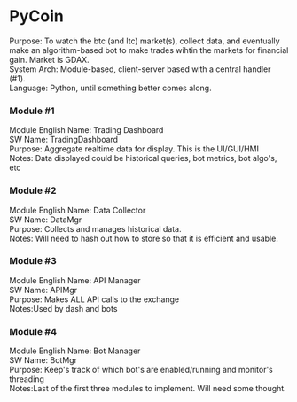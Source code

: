 # PyCoin
Purpose: To watch the btc (and ltc) market(s), collect data, and eventually make an algorithm-based bot to make trades wihtin the markets for financial gain. Market is GDAX.  
System Arch: Module-based, client-server based with a central handler (#1).  
Language: Python, until something better comes along. 

### Module #1
Module English Name: Trading Dashboard  
SW Name: TradingDashboard  
Purpose: Aggregate realtime data for display. This is the UI/GUI/HMI  
Notes: Data displayed could be historical queries, bot metrics, bot algo's, etc  

### Module #2
Module English Name: Data Collector  
SW Name: DataMgr  
Purpose: Collects and manages historical data.  
Notes: Will need to hash out how to store so that it is efficient and usable.

### Module #3
Module English Name: API Manager  
SW Name: APIMgr  
Purpose: Makes ALL API calls to the exchange  
Notes:Used by dash and bots

### Module #4
Module English Name: Bot Manager  
SW Name: BotMgr  
Purpose: Keep's track of which bot's are enabled/running and monitor's threading  
Notes:Last of the first three modules to implement. Will need some thought.
